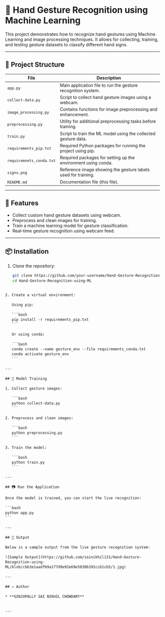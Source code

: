 
# 🤖 Hand Gesture Recognition using Machine Learning

This project demonstrates how to recognize hand gestures using Machine Learning and image processing techniques. It allows for collecting, training, and testing gesture datasets to classify different hand signs.


---

## 📂 Project Structure

| File | Description |
|------|-------------|
| `app.py` | Main application file to run the gesture recognition system. |
| `collect-data.py` | Script to collect hand gesture images using a webcam. |
| `image_processing.py` | Contains functions for image preprocessing and enhancement. |
| `preprocessing.py` | Utility for additional preprocessing tasks before training. |
| `train.py` | Script to train the ML model using the collected gesture data. |
| `requirements_pip.txt` | Required Python packages for running the project using pip. |
| `requiremnets_conda.txt` | Required packages for setting up the environment using conda. |
| `signs.png` | Reference image showing the gesture labels used for training. |
| `README.md` | Documentation file (this file). |

---

## 🚀 Features

- Collect custom hand gesture datasets using webcam.
- Preprocess and clean images for training.
- Train a machine learning model for gesture classification.
- Real-time gesture recognition using webcam feed.

---

## 📦 Installation

1. Clone the repository:
   ```bash
   git clone https://github.com/your-username/Hand-Gesture-Recognition-using-ML.git
   cd Hand-Gesture-Recognition-using-ML
````

2. Create a virtual environment:

   Using pip:

   ```bash
   pip install -r requirements_pip.txt
   ```

   Or using conda:

   ```bash
   conda create --name gesture_env --file requirements_conda.txt
   conda activate gesture_env
   ```

---

## 🧠 Model Training

1. Collect gesture images:

   ```bash
   python collect-data.py
   ```

2. Preprocess and clean images:

   ```bash
   python preprocessing.py
   ```

3. Train the model:

   ```bash
   python train.py
   ```

---

## 📷 Run the Application

Once the model is trained, you can start the live recognition:

```bash
python app.py
```

---

## 📸 Output

Below is a sample output from the live gesture recognition system:

![Sample Output](https://github.com/sainikhil131/Hand-Gesture-Recognition-using-ML/blob/cbb3e1aadfb9a177d9e92e69e5830b392ccb1cb5/1.jpg)

---

## ✍️ Author

* **GINJUPALLY SAI NIKHIL CHOWDARY**


---

